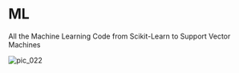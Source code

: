 # ML

All the Machine Learning Code from Scikit-Learn to Support Vector Machines

![pic_022](https://user-images.githubusercontent.com/12717969/28837791-ad1dcc02-770b-11e7-86ca-58a0524d4ed5.jpg)